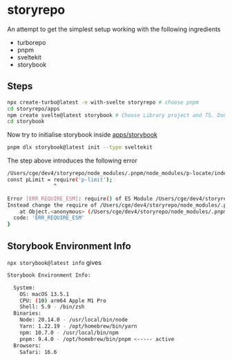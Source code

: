# storyrepo

An attempt to get the simplest setup working with the following ingredients

- turborepo
- pnpm
- sveltekit
- storybook

## Steps

```bash
npx create-turbo@latest -e with-svelte storyrepo # choose pnpm
cd storyrepo/apps
npm create svelte@latest storybook # Choose Library project and TS. Don't add Svelte5
cd storybook
```

Now try to initialise storybook inside [apps/storybook](apps/storybook/)

```bash
pnpm dlx storybook@latest init --type sveltekit
```

The step above introduces the following error

```bash
/Users/cge/dev4/storyrepo/node_modules/.pnpm/node_modules/p-locate/index.js:2
const pLimit = require('p-limit');
               ^

Error [ERR_REQUIRE_ESM]: require() of ES Module /Users/cge/dev4/storyrepo/node_modules/.pnpm/node_modules/p-limit/index.js from /Users/cge/dev4/storyrepo/node_modules/.pnpm/node_modules/p-locate/index.js not supported.
Instead change the require of /Users/cge/dev4/storyrepo/node_modules/.pnpm/node_modules/p-limit/index.js in /Users/cge/dev4/storyrepo/node_modules/.pnpm/node_modules/p-locate/index.js to a dynamic import() which is available in all CommonJS modules.
    at Object.<anonymous> (/Users/cge/dev4/storyrepo/node_modules/.pnpm/node_modules/p-locate/index.js:2:16) {
  code: 'ERR_REQUIRE_ESM'
}
```

## Storybook Environment Info

`npx storybook@latest info` gives

```bash
Storybook Environment Info:

  System:
    OS: macOS 13.5.1
    CPU: (10) arm64 Apple M1 Pro
    Shell: 5.9 - /bin/zsh
  Binaries:
    Node: 20.14.0 - /usr/local/bin/node
    Yarn: 1.22.19 - /opt/homebrew/bin/yarn
    npm: 10.7.0 - /usr/local/bin/npm
    pnpm: 9.4.0 - /opt/homebrew/bin/pnpm <----- active
  Browsers:
    Safari: 16.6
```

